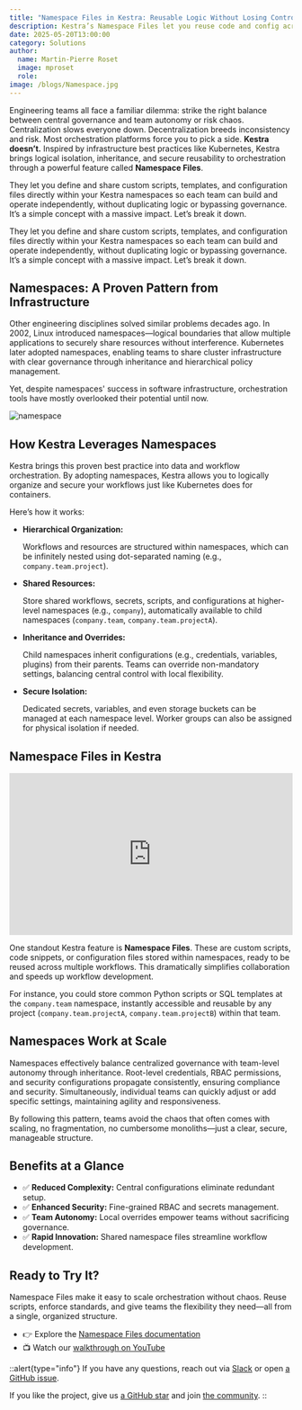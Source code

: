 ```yaml
---
title: "Namespace Files in Kestra: Reusable Logic Without Losing Control"
description: Kestra’s Namespace Files let you reuse code and config across workflows without giving up structure, security, or speed.
date: 2025-05-20T13:00:00
category: Solutions
author:
  name: Martin-Pierre Roset
  image: mproset
  role: 
image: /blogs/Namespace.jpg
---
```

Engineering teams all face a familiar dilemma: strike the right balance between central governance and team autonomy or risk chaos. Centralization slows everyone down. Decentralization breeds inconsistency and risk. Most orchestration platforms force you to pick a side. **Kestra doesn’t.** Inspired by infrastructure best practices like Kubernetes, Kestra brings logical isolation, inheritance, and secure reusability to orchestration through a powerful feature called **Namespace Files**.

They let you define and share custom scripts, templates, and configuration files directly within your Kestra namespaces so each team can build and operate independently, without duplicating logic or bypassing governance. It’s a simple concept with a massive impact. Let’s break it down.

They let you define and share custom scripts, templates, and configuration files directly within your Kestra namespaces so each team can build and operate independently, without duplicating logic or bypassing governance. It’s a simple concept with a massive impact. Let’s break it down.

## Namespaces: A Proven Pattern from Infrastructure

Other engineering disciplines solved similar problems decades ago. In 2002, Linux introduced namespaces—logical boundaries that allow multiple applications to securely share resources without interference. Kubernetes later adopted namespaces, enabling teams to share cluster infrastructure with clear governance through inheritance and hierarchical policy management.

Yet, despite namespaces' success in software infrastructure, orchestration tools have mostly overlooked their potential until now.

![namespace](/blogs/namespace-files/Namespace.jpg)

## How Kestra Leverages Namespaces

Kestra brings this proven best practice into data and workflow orchestration. By adopting namespaces, Kestra allows you to logically organize and secure your workflows just like Kubernetes does for containers.

Here’s how it works:

- **Hierarchical Organization:**
    
    Workflows and resources are structured within namespaces, which can be infinitely nested using dot-separated naming (e.g., `company.team.project`).
    
- **Shared Resources:**
    
    Store shared workflows, secrets, scripts, and configurations at higher-level namespaces (e.g., `company`), automatically available to child namespaces (`company.team`, `company.team.projectA`).
    
- **Inheritance and Overrides:**
    
    Child namespaces inherit configurations (e.g., credentials, variables, plugins) from their parents. Teams can override non-mandatory settings, balancing central control with local flexibility.
    
- **Secure Isolation:**
    
    Dedicated secrets, variables, and even storage buckets can be managed at each namespace level. Worker groups can also be assigned for physical isolation if needed.
    

## Namespace Files in Kestra

<div style="position: relative; padding-bottom: calc(48.95833333333333% + 41px); height: 0; width: 100%;"><iframe src="https://demo.arcade.software/o0JhnzDc0tRNlNu5AIUR?embed&embed_mobile=tab&embed_desktop=inline&show_copy_link=true" title="Namespaces | Kestra" frameborder="0" loading="lazy" webkitallowfullscreen mozallowfullscreen allowfullscreen allow="clipboard-write" style="position: absolute; top: 0; left: 0; width: 100%; height: 100%; color-scheme: light;" ></iframe></div>

One standout Kestra feature is **Namespace Files**. These are custom scripts, code snippets, or configuration files stored within namespaces, ready to be reused across multiple workflows. This dramatically simplifies collaboration and speeds up workflow development.

For instance, you could store common Python scripts or SQL templates at the `company.team` namespace, instantly accessible and reusable by any project (`company.team.projectA`, `company.team.projectB`) within that team.

## Namespaces Work at Scale

Namespaces effectively balance centralized governance with team-level autonomy through inheritance. Root-level credentials, RBAC permissions, and security configurations propagate consistently, ensuring compliance and security. Simultaneously, individual teams can quickly adjust or add specific settings, maintaining agility and responsiveness.

By following this pattern, teams avoid the chaos that often comes with scaling, no fragmentation, no cumbersome monoliths—just a clear, secure, manageable structure.

## Benefits at a Glance

- ✅ **Reduced Complexity:** Central configurations eliminate redundant setup.
- ✅ **Enhanced Security:** Fine-grained RBAC and secrets management.
- ✅ **Team Autonomy:** Local overrides empower teams without sacrificing governance.
- ✅ **Rapid Innovation:** Shared namespace files streamline workflow development.



## Ready to Try It?

 Namespace Files make it easy to scale orchestration without chaos. Reuse scripts, enforce standards, and give teams the flexibility they need—all from a single, organized structure.

- 👉 Explore the [Namespace Files documentation](https://kestra.io/docs/concepts/namespace-files)
- 📺 Watch our [walkthrough on YouTube](https://youtu.be/BeQNI2XRddA)

::alert{type="info"}
If you have any questions, reach out via [Slack](https://kestra.io/slack) or open [a GitHub issue](https://github.com/kestra-io/kestra).

If you like the project, give us [a GitHub star](https://github.com/kestra-io/kestra) and join [the community](https://kestra.io/slack).
::
